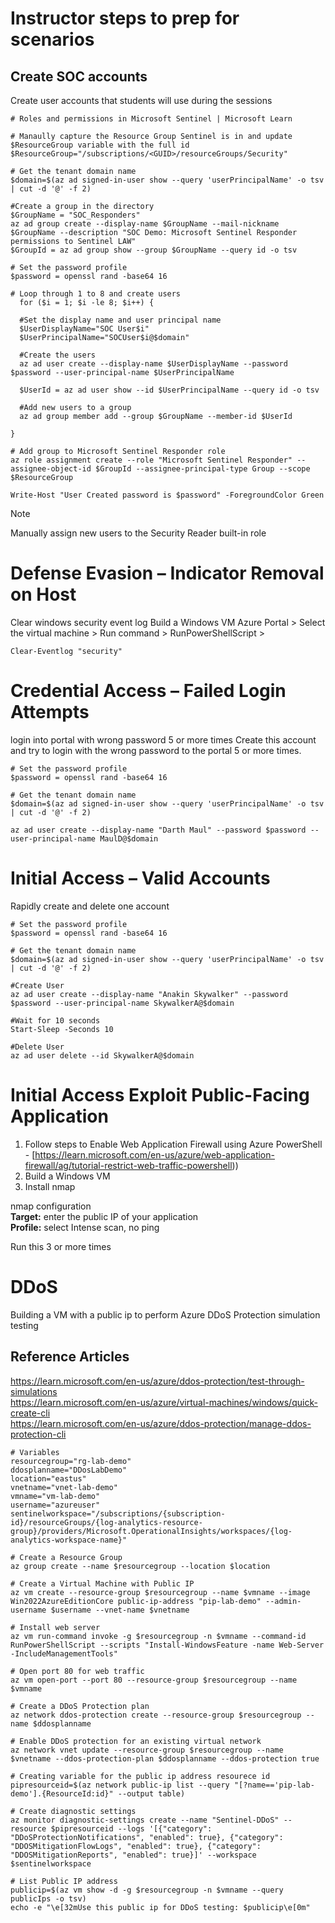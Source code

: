 # Instructor steps to prep for scenarios

## Create SOC accounts
Create user accounts that students will use during the sessions

```console
# Roles and permissions in Microsoft Sentinel | Microsoft Learn

# Manaully capture the Resource Group Sentinel is in and update $ResourceGroup variable with the full id
$ResourceGroup="/subscriptions/<GUID>/resourceGroups/Security"

# Get the tenant domain name
$domain=$(az ad signed-in-user show --query 'userPrincipalName' -o tsv | cut -d '@' -f 2)

#Create a group in the directory
$GroupName = "SOC_Responders"
az ad group create --display-name $GroupName --mail-nickname $GroupName --description "SOC Demo: Microsoft Sentinel Responder permissions to Sentinel LAW"
$GroupId = az ad group show --group $GroupName --query id -o tsv

# Set the password profile
$password = openssl rand -base64 16

# Loop through 1 to 8 and create users
  for ($i = 1; $i -le 8; $i++) {
  
  #Set the display name and user principal name
  $UserDisplayName="SOC User$i"
  $UserPrincipalName="SOCUser$i@$domain"
  
  #Create the users
  az ad user create --display-name $UserDisplayName --password $password --user-principal-name $UserPrincipalName
 
  $UserId = az ad user show --id $UserPrincipalName --query id -o tsv

  #Add new users to a group
  az ad group member add --group $GroupName --member-id $UserId

}

# Add group to Microsoft Sentinel Responder role
az role assignment create --role "Microsoft Sentinel Responder" --assignee-object-id $GroupId --assignee-principal-type Group --scope $ResourceGroup

Write-Host "User Created password is $password" -ForegroundColor Green
```
> [!NOTE]
> Manually assign new users to the Security Reader built-in role

# Defense Evasion – Indicator Removal on Host
Clear windows security event log
Build a Windows VM
Azure Portal > Select the virtual machine > Run command > RunPowerShellScript > 

```console
Clear-Eventlog "security"
```

# Credential Access – Failed Login Attempts
login into portal with wrong password 5 or more times
Create this account and try to login with the wrong password to the portal 5 or more times.

```console
# Set the password profile
$password = openssl rand -base64 16

# Get the tenant domain name
$domain=$(az ad signed-in-user show --query 'userPrincipalName' -o tsv | cut -d '@' -f 2)

az ad user create --display-name "Darth Maul" --password $password --user-principal-name MaulD@$domain
```

# Initial Access – Valid Accounts
Rapidly create and delete one account

```console
# Set the password profile
$password = openssl rand -base64 16

# Get the tenant domain name
$domain=$(az ad signed-in-user show --query 'userPrincipalName' -o tsv | cut -d '@' -f 2)

#Create User
az ad user create --display-name "Anakin Skywalker" --password $password --user-principal-name SkywalkerA@$domain

#Wait for 10 seconds
Start-Sleep -Seconds 10

#Delete User
az ad user delete --id SkywalkerA@$domain
```

# Initial Access Exploit Public-Facing Application
1. Follow steps to Enable Web Application Firewall using Azure PowerShell - [https://learn.microsoft.com/en-us/azure/web-application-firewall/ag/tutorial-restrict-web-traffic-powershell)) <br />
2. Build a Windows VM
3. Install nmap

nmap configuration <br />
**Target:** enter the public IP of your application <br />
**Profile:** select Intense scan, no ping <br />

Run this 3 or more times <br />

# DDoS

Building a VM with a public ip to perform Azure DDoS Protection simulation testing

## Reference Articles
https://learn.microsoft.com/en-us/azure/ddos-protection/test-through-simulations <br />
https://learn.microsoft.com/en-us/azure/virtual-machines/windows/quick-create-cli  <br />
https://learn.microsoft.com/en-us/azure/ddos-protection/manage-ddos-protection-cli

```console
# Variables
resourcegroup="rg-lab-demo"
ddosplanname="DDosLabDemo"
location="eastus"
vnetname="vnet-lab-demo"
vmname="vm-lab-demo"
username="azureuser"
sentinelworkspace="/subscriptions/{subscription-id}/resourceGroups/{log-analytics-resource-group}/providers/Microsoft.OperationalInsights/workspaces/{log-analytics-workspace-name}"

# Create a Resource Group
az group create --name $resourcegroup --location $location

# Create a Virtual Machine with Public IP
az vm create --resource-group $resourcegroup --name $vmname --image Win2022AzureEditionCore public-ip-address "pip-lab-demo" --admin-username $username --vnet-name $vnetname

# Install web server
az vm run-command invoke -g $resourcegroup -n $vmname --command-id RunPowerShellScript --scripts "Install-WindowsFeature -name Web-Server -IncludeManagementTools"

# Open port 80 for web traffic
az vm open-port --port 80 --resource-group $resourcegroup --name $vmname

# Create a DDoS Protection plan
az network ddos-protection create --resource-group $resourcegroup --name $ddosplanname

# Enable DDoS protection for an existing virtual network
az network vnet update --resource-group $resourcegroup --name $vnetname --ddos-protection-plan $ddosplanname --ddos-protection true

# Creating variable for the public ip address resourece id
pipresourceid=$(az network public-ip list --query "[?name=='pip-lab-demo'].{ResourceId:id}" --output table)

# Create diagnostic settings
az monitor diagnostic-settings create --name "Sentinel-DDoS" --resource $pipresourceid --logs '[{"category": "DDoSProtectionNotifications", "enabled": true}, {"category": "DDOSMitigationFlowLogs", "enabled": true}, {"category": "DDOSMitigationReports", "enabled": true}]' --workspace $sentinelworkspace

# List Public IP address
publicip=$(az vm show -d -g $resourcegroup -n $vmname --query publicIps -o tsv)
echo -e "\e[32mUse this public ip for DDoS testing: $publicip\e[0m"
```
